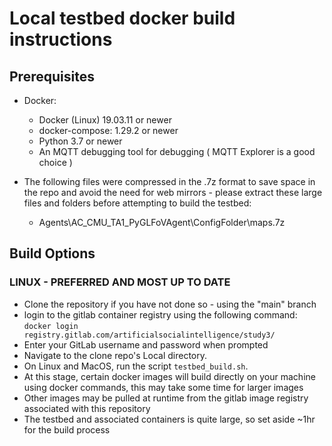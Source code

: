 Local testbed docker build instructions
=======================================

Prerequisites
-------------

* Docker:
  * Docker (Linux) 19.03.11 or newer
  * docker-compose: 1.29.2  or newer
  * Python 3.7 or newer
  * An MQTT debugging tool for debugging ( MQTT Explorer is a good choice )


* The following files were compressed in the .7z format to save space in the repo and avoid the need for web mirrors - please extract these large files and folders before attempting to build the testbed:
  * Agents\AC_CMU_TA1_PyGLFoVAgent\ConfigFolder\maps.7z


## Build Options

### LINUX - PREFERRED AND MOST UP TO DATE
* Clone the repository if you have not done so - using the "main" branch
* login to the gitlab container registry using the following command:
     `docker login registry.gitlab.com/artificialsocialintelligence/study3/`
* Enter your GitLab username and password when prompted
* Navigate to the clone repo's Local directory.
* On Linux and MacOS, run the script `testbed_build.sh`.
* At this stage, certain docker images will build directly on your machine using docker commands, this may take some time for larger images
* Other images may be pulled at runtime from the gitlab image registry associated with this repository
* The testbed and associated containers is quite large, so set aside ~1hr for the build process

